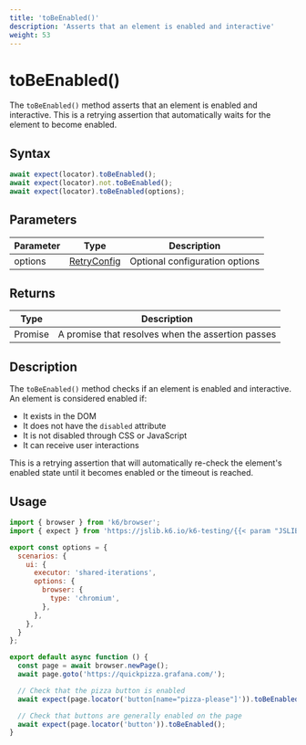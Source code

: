 ```yaml
---
title: 'toBeEnabled()'
description: 'Asserts that an element is enabled and interactive'
weight: 53
---
```


# toBeEnabled()

The `toBeEnabled()` method asserts that an element is enabled and interactive. This is a retrying assertion that automatically waits for the element to become enabled.

## Syntax

<!-- eslint-skip -->
<!-- md-k6:skip -->

```javascript
await expect(locator).toBeEnabled();
await expect(locator).not.toBeEnabled();
await expect(locator).toBeEnabled(options);
```

## Parameters

| Parameter | Type                                                                                                                    | Description                    |
| --------- | ----------------------------------------------------------------------------------------------------------------------- | ------------------------------ |
| options   | [RetryConfig](https://grafana.com/docs/k6/<K6_VERSION>/javascript-api/jslib/k6-testing/retrying-assertions/retryconfig) | Optional configuration options |

## Returns

| Type          | Description                                       |
| ------------- | ------------------------------------------------- |
| Promise<void> | A promise that resolves when the assertion passes |

## Description

The `toBeEnabled()` method checks if an element is enabled and interactive. An element is considered enabled if:

- It exists in the DOM
- It does not have the `disabled` attribute
- It is not disabled through CSS or JavaScript
- It can receive user interactions

This is a retrying assertion that will automatically re-check the element's enabled state until it becomes enabled or the timeout is reached.

## Usage

<!-- md-k6:skip -->

```javascript
import { browser } from 'k6/browser';
import { expect } from 'https://jslib.k6.io/k6-testing/{{< param "JSLIB_TESTING_VERSION" >}}/index.js';

export const options = {
  scenarios: {
    ui: {
      executor: 'shared-iterations',
      options: {
        browser: {
          type: 'chromium',
        },
      },
    },
  }
};

export default async function () {
  const page = await browser.newPage();
  await page.goto('https://quickpizza.grafana.com/');

  // Check that the pizza button is enabled
  await expect(page.locator('button[name="pizza-please"]')).toBeEnabled();

  // Check that buttons are generally enabled on the page
  await expect(page.locator('button')).toBeEnabled();
}
```

